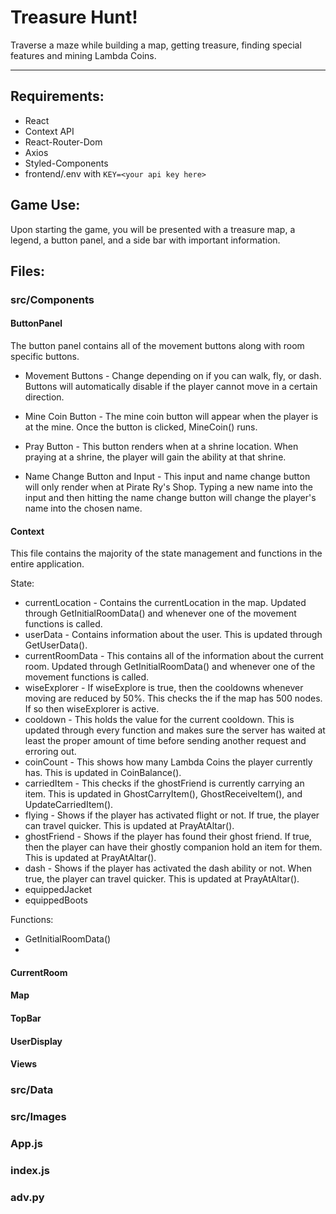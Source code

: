 # Treasure Hunt!

Traverse a maze while building a map, getting treasure, finding special features and mining Lambda Coins.

---

## Requirements:
- React
- Context API
- React-Router-Dom
- Axios
- Styled-Components
- frontend/.env with `KEY=<your api key here>`

## Game Use:
Upon starting the game, you will be presented with a treasure map, a legend, a button panel, and a side bar with important information.

## Files:

### src/Components

#### ButtonPanel
The button panel contains all of the movement buttons along with room specific buttons.

- Movement Buttons - Change depending on if you can walk, fly, or dash.  Buttons will automatically disable if the player cannot move in a certain direction.

- Mine Coin Button - The mine coin button will appear when the player is at the mine.  Once the button is clicked, MineCoin() runs.

- Pray Button - This button renders when at a shrine location.  When praying at a shrine, the player will gain the ability at that shrine.

- Name Change Button and Input - This input and name change button will only render when at Pirate Ry's Shop.  Typing a new name into the input and then hitting the name change button will change the player's name into the chosen name.

#### Context
This file contains the majority of the state management and functions in the entire application.

State:
- currentLocation - Contains the currentLocation in the map.  Updated through GetInitialRoomData() and whenever one of the movement functions is called.
- userData - Contains information about the user.  This is updated through GetUserData().
- currentRoomData - This contains all of the information about the current room.  Updated through GetInitialRoomData() and whenever one of the movement functions is called.
- wiseExplorer - If wiseExplore is true, then the cooldowns whenever moving are reduced by 50%.  This checks the if the map has 500 nodes.  If so then wiseExplorer is active.
- cooldown - This holds the value for the current cooldown.  This is updated through every function and makes sure the server has waited at least the proper amount of time before sending another request and erroring out.
- coinCount - This shows how many Lambda Coins the player currently has.  This is updated in CoinBalance().
- carriedItem - This checks if the ghostFriend is currently carrying an item.  This is updated in GhostCarryItem(), GhostReceiveItem(), and UpdateCarriedItem(). 
- flying - Shows if the player has activated flight or not.  If true, the player can travel quicker.  This is updated at PrayAtAltar().
- ghostFriend  - Shows if the player has found their ghost friend.  If true, then the player can have their ghostly companion hold an item for them.  This is updated at PrayAtAltar().
- dash - Shows if the player has activated the dash ability or not.  When true, the player can travel quicker.  This is updated at PrayAtAltar().
- equippedJacket
- equippedBoots

Functions:
- GetInitialRoomData() 
- 
#### CurrentRoom

#### Map

#### TopBar

#### UserDisplay

#### Views

### src/Data

### src/Images

### App.js

### index.js

### adv.py
